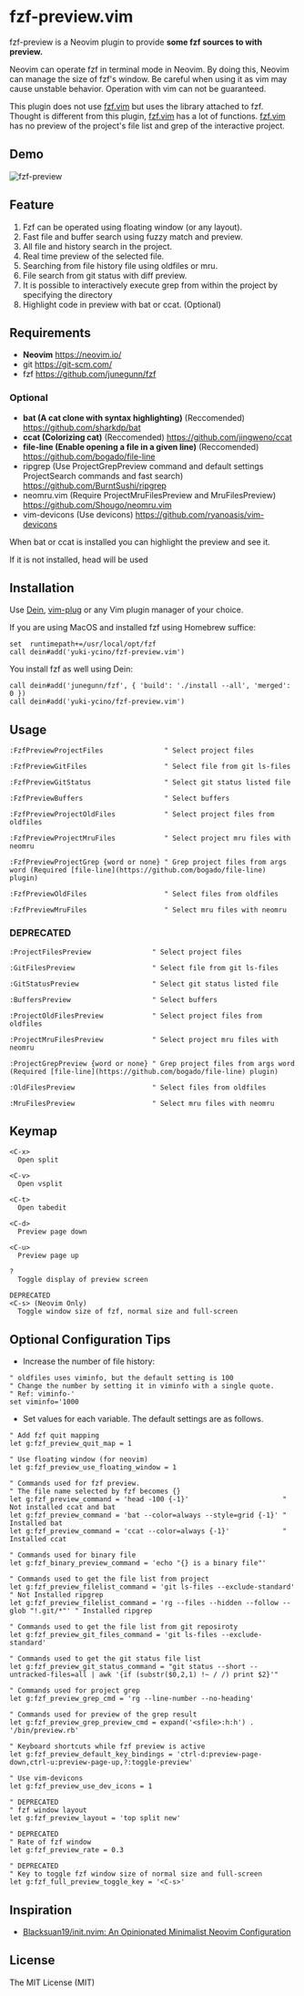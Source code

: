 # fzf-preview.vim

fzf-preview is a Neovim plugin to provide **some fzf sources to with preview.**

Neovim can operate fzf in terminal mode in Neovim.
By doing this, Neovim can manage the size of fzf's window.
Be careful when using it as vim may cause unstable behavior. Operation with vim can not be guaranteed.

This plugin does not use [fzf.vim](https://github.com/junegunn/fzf.vim) but uses the library attached to fzf.
Thought is different from this plugin, [fzf.vim](https://github.com/junegunn/fzf.vim) has a lot of functions.
[fzf.vim](https://github.com/junegunn/fzf.vim) has no preview of the project's file list and grep of the interactive project.

## Demo

![fzf-preview](https://user-images.githubusercontent.com/5423775/73814800-714cbb80-4827-11ea-8e70-093e14287453.gif "fzf-preview")

## Feature

1. Fzf can be operated using floating window (or any layout).
2. Fast file and buffer search using fuzzy match and preview.
3. All file and history search in the project.
4. Real time preview of the selected file.
5. Searching from file history file using oldfiles or mru.
6. File search from git status with diff preview.
7. It is possible to interactively execute grep from within the project by specifying the directory
8. Highlight code in preview with bat or ccat. (Optional)

## Requirements

- **Neovim** <https://neovim.io/>
- git <https://git-scm.com/>
- fzf <https://github.com/junegunn/fzf>

### Optional

- **bat (A cat clone with syntax highlighting)** (Reccomended) <https://github.com/sharkdp/bat>
- **ccat (Colorizing cat)** (Reccomended) <https://github.com/jingweno/ccat>
- **file-line (Enable opening a file in a given line)** (Reccomended) <https://github.com/bogado/file-line>
- ripgrep (Use ProjectGrepPreview command and default settings ProjectSearch commands and fast search) <https://github.com/BurntSushi/ripgrep>
- neomru.vim (Require ProjectMruFilesPreview and MruFilesPreview) <https://github.com/Shougo/neomru.vim>
- vim-devicons (Use devicons) <https://github.com/ryanoasis/vim-devicons>

When bat or ccat is installed you can highlight the preview and see it.

If it is not installed, head will be used

## Installation

Use [Dein](https://github.com/Shougo/dein.vim), [vim-plug](https://github.com/junegunn/vim-plug) or any Vim plugin manager of your choice.

If you are using MacOS and installed fzf using Homebrew
suffice:

```vim
set  runtimepath+=/usr/local/opt/fzf
call dein#add('yuki-ycino/fzf-preview.vim')
```

You install fzf as well using Dein:

```vim
call dein#add('junegunn/fzf', { 'build': './install --all', 'merged': 0 })
call dein#add('yuki-ycino/fzf-preview.vim')
```

## Usage

```vim
:FzfPreviewProjectFiles               " Select project files

:FzfPreviewGitFiles                   " Select file from git ls-files

:FzfPreviewGitStatus                  " Select git status listed file

:FzfPreviewBuffers                    " Select buffers

:FzfPreviewProjectOldFiles            " Select project files from oldfiles

:FzfPreviewProjectMruFiles            " Select project mru files with neomru

:FzfPreviewProjectGrep {word or none} " Grep project files from args word (Required [file-line](https://github.com/bogado/file-line) plugin)

:FzfPreviewOldFiles                   " Select files from oldfiles

:FzfPreviewMruFiles                   " Select mru files with neomru
```

### DEPRECATED

```vim
:ProjectFilesPreview               " Select project files

:GitFilesPreview                   " Select file from git ls-files

:GitStatusPreview                  " Select git status listed file

:BuffersPreview                    " Select buffers

:ProjectOldFilesPreview            " Select project files from oldfiles

:ProjectMruFilesPreview            " Select project mru files with neomru

:ProjectGrepPreview {word or none} " Grep project files from args word (Required [file-line](https://github.com/bogado/file-line) plugin)

:OldFilesPreview                   " Select files from oldfiles

:MruFilesPreview                   " Select mru files with neomru
```

## Keymap

```text
<C-x>
  Open split

<C-v>
  Open vsplit

<C-t>
  Open tabedit

<C-d>
  Preview page down

<C-u>
  Preview page up

?
  Toggle display of preview screen

DEPRECATED
<C-s> (Neovim Only)
  Toggle window size of fzf, normal size and full-screen
```

## Optional Configuration Tips

- Increase the number of file history:

```vim
" oldfiles uses viminfo, but the default setting is 100
" Change the number by setting it in viminfo with a single quote.
" Ref: viminfo-'
set viminfo='1000
```

- Set values for each variable. The default settings are as follows.

```vim
" Add fzf quit mapping
let g:fzf_preview_quit_map = 1

" Use floating window (for neovim)
let g:fzf_preview_use_floating_window = 1

" Commands used for fzf preview.
" The file name selected by fzf becomes {}
let g:fzf_preview_command = 'head -100 {-1}'                       " Not installed ccat and bat
let g:fzf_preview_command = 'bat --color=always --style=grid {-1}' " Installed bat
let g:fzf_preview_command = 'ccat --color=always {-1}'             " Installed ccat

" Commands used for binary file
let g:fzf_binary_preview_command = 'echo "{} is a binary file"'

" Commands used to get the file list from project
let g:fzf_preview_filelist_command = 'git ls-files --exclude-standard'               " Not Installed ripgrep
let g:fzf_preview_filelist_command = 'rg --files --hidden --follow --glob "!.git/*"' " Installed ripgrep

" Commands used to get the file list from git reposiroty
let g:fzf_preview_git_files_command = 'git ls-files --exclude-standard'

" Commands used to get the git status file list
let g:fzf_preview_git_status_command = "git status --short --untracked-files=all | awk '{if (substr($0,2,1) !~ / /) print $2}'"

" Commands used for project grep
let g:fzf_preview_grep_cmd = 'rg --line-number --no-heading'

" Commands used for preview of the grep result
let g:fzf_preview_grep_preview_cmd = expand('<sfile>:h:h') . '/bin/preview.rb'

" Keyboard shortcuts while fzf preview is active
let g:fzf_preview_default_key_bindings = 'ctrl-d:preview-page-down,ctrl-u:preview-page-up,?:toggle-preview'

" Use vim-devicons
let g:fzf_preview_use_dev_icons = 1

" DEPRECATED
" fzf window layout
let g:fzf_preview_layout = 'top split new'

" DEPRECATED
" Rate of fzf window
let g:fzf_preview_rate = 0.3

" DEPRECATED
" Key to toggle fzf window size of normal size and full-screen
let g:fzf_full_preview_toggle_key = '<C-s>'
```

## Inspiration

- [Blacksuan19/init.nvim: An Opinionated Minimalist Neovim Configuration](https://github.com/Blacksuan19/init.nvim)

## License

The MIT License (MIT)
